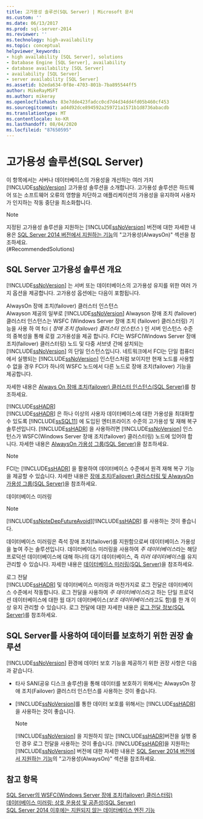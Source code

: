 ```yaml
---
title: 고가용성 솔루션(SQL Server) | Microsoft 문서
ms.custom: ''
ms.date: 06/13/2017
ms.prod: sql-server-2014
ms.reviewer: ''
ms.technology: high-availability
ms.topic: conceptual
helpviewer_keywords:
- high availability [SQL Server], solutions
- Database Engine [SQL Server], availability
- database availability [SQL Server]
- availability [SQL Server]
- server availability [SQL Server]
ms.assetid: b2eda634-0f8e-4703-801b-7ba895544ff5
author: MikeRayMSFT
ms.author: mikeray
ms.openlocfilehash: 83e7dde423fadcc0cd7d4d34dd4fd05b460cf453
ms.sourcegitcommit: ad4d92dce894592a259721a1571b1d8736abacdb
ms.translationtype: MT
ms.contentlocale: ko-KR
ms.lasthandoff: 08/04/2020
ms.locfileid: "87650595"
---
```

# <a name="high-availability-solutions-sql-server"></a>고가용성 솔루션(SQL Server)
  이 항목에서는 서버나 데이터베이스의 가용성을 개선하는 여러 가지 [!INCLUDE[ssNoVersion](../../includes/ssnoversion-md.md)] 고가용성 솔루션을 소개합니다. 고가용성 솔루션은 하드웨어 또는 소프트웨어 오류의 영향을 차단하고 애플리케이션의 가용성을 유지하여 사용자가 인지하는 작동 중단을 최소화합니다.  
  
> [!NOTE]  
>  지정된 고가용성 솔루션을 지원하는 [!INCLUDE[ssNoVersion](../../includes/ssnoversion-md.md)] 버전에 대한 자세한 내용은 [SQL Server 2014 버전에서 지원하는 기능](../../getting-started/features-supported-by-the-editions-of-sql-server-2014.md)의 "고가용성(AlwaysOn)" 섹션을 참조하세요.  
(#RecommendedSolutions)  
  
##  <a name="overview-of-sql-server-high-availability-solutions"></a><a name="TermsAndDefinitions"></a> SQL Server 고가용성 솔루션 개요  
 [!INCLUDE[ssNoVersion](../../includes/ssnoversion-md.md)] 는 서버 또는 데이터베이스의 고가용성 유지를 위한 여러 가지 옵션을 제공합니다. 고가용성 옵션에는 다음이 포함됩니다.  
  
 AlwaysOn 장애 조치(failover) 클러스터 인스턴스  
 Alwayson 제공의 일부로 [!INCLUDE[ssNoVersion](../../includes/ssnoversion-md.md)] Alwayson 장애 조치 (failover) 클러스터 인스턴스는 WSFC (Windows Server 장애 조치 (failover) 클러스터링) 기능을 사용 하 여 fci ( *장애 조치 (failover) 클러스터 인스턴스* ) 인 서버 인스턴스 수준의 중복성을 통해 로컬 고가용성을 제공 합니다. FCI는 WSFC(Windows Server 장애 조치(failover) 클러스터링) 노드 및 다중 서브넷 간에 설치되는 [!INCLUDE[ssNoVersion](../../includes/ssnoversion-md.md)] 의 단일 인스턴스입니다. 네트워크에서 FCI는 단일 컴퓨터에서 실행되는 [!INCLUDE[ssNoVersion](../../includes/ssnoversion-md.md)] 인스턴스처럼 보이지만 현재 노드를 사용할 수 없을 경우 FCI가 하나의 WSFC 노드에서 다른 노드로 장애 조치(failover) 기능을 제공합니다.  
  
 자세한 내용은 [Always On 장애 조치(failover) 클러스터 인스턴스(SQL Server)](windows/always-on-failover-cluster-instances-sql-server.md)를 참조하세요.  
  
 [!INCLUDE[ssHADR](../../includes/sshadr-md.md)]  
 [!INCLUDE[ssHADR](../../includes/sshadr-md.md)] 은 하나 이상의 사용자 데이터베이스에 대한 가용성을 최대화할 수 있도록 [!INCLUDE[ssSQL11](../../includes/sssql11-md.md)] 에 도입된 엔터프라이즈 수준의 고가용성 및 재해 복구 솔루션입니다. [!INCLUDE[ssHADR](../../includes/sshadr-md.md)] 을 사용하려면 [!INCLUDE[ssNoVersion](../../includes/ssnoversion-md.md)] 인스턴스가 WSFC(Windows Server 장애 조치(failover) 클러스터링) 노드에 있어야 합니다. 자세한 내용은 [AlwaysOn 가용성 그룹(SQL Server)](../../database-engine/availability-groups/windows/always-on-availability-groups-sql-server.md)을 참조하세요.  
  
> [!NOTE]  
>  FCI는 [!INCLUDE[ssHADR](../../includes/sshadr-md.md)] 을 활용하여 데이터베이스 수준에서 원격 재해 복구 기능을 제공할 수 있습니다. 자세한 내용은 [장애 조치(Failover) 클러스터링 및 AlwaysOn 가용성 그룹&#40;SQL Server&#41;](../../database-engine/availability-groups/windows/failover-clustering-and-always-on-availability-groups-sql-server.md)을 참조하세요.  
  
 데이터베이스 미러링  
 > [!NOTE]  
>  [!INCLUDE[ssNoteDepFutureAvoid](../../includes/ssnotedepfutureavoid-md.md)][!INCLUDE[ssHADR](../../includes/sshadr-md.md)] 를 사용하는 것이 좋습니다.  
  
 데이터베이스 미러링은 즉석 장애 조치(failover)를 지원함으로써 데이터베이스 가용성을 높여 주는 솔루션입니다. 데이터베이스 미러링을 사용하여 *주 데이터베이스*라는 해당 프로덕션 데이터베이스에 대해 하나의 대기 데이터베이스, 즉 *미러 데이터베이스*를 유지 관리할 수 있습니다. 자세한 내용은 [데이터베이스 미러링&#40;SQL Server&#41;](../../database-engine/database-mirroring/database-mirroring-sql-server.md)을 참조하세요.  
  
 로그 전달  
 [!INCLUDE[ssHADR](../../includes/sshadr-md.md)] 및 데이터베이스 미러링과 마찬가지로 로그 전달은 데이터베이스 수준에서 작동합니다. 로그 전달을 사용하여 *주 데이터베이스*라고 하는 단일 프로덕션 데이터베이스에 대한 웜 대기 데이터베이스(*보조 데이터베이스*라고도 함)를 한 개 이상 유지 관리할 수 있습니다. 로그 전달에 대한 자세한 내용은 [로그 전달 정보&#40;SQL Server&#41;](../../database-engine/log-shipping/about-log-shipping-sql-server.md)를 참조하세요.  
  
##  <a name="recommended-solutions-for-using-sql-server-to-protect-data"></a><a name="RecommendedSolutions"></a> SQL Server를 사용하여 데이터를 보호하기 위한 권장 솔루션  
 [!INCLUDE[ssNoVersion](../../includes/ssnoversion-md.md)] 환경에 데이터 보호 기능을 제공하기 위한 권장 사항은 다음과 같습니다.  
  
-   타사 SAN(공유 디스크 솔루션)을 통해 데이터를 보호하기 위해서는 AlwaysOn 장애 조치(Failover) 클러스터 인스턴스를 사용하는 것이 좋습니다.  
  
-   [!INCLUDE[ssNoVersion](../../includes/ssnoversion-md.md)]를 통한 데이터 보호를 위해서는 [!INCLUDE[ssHADR](../../includes/sshadr-md.md)]을 사용하는 것이 좋습니다.  
  
    > [!NOTE]  
    >  [!INCLUDE[ssNoVersion](../../includes/ssnoversion-md.md)] 을 지원하지 않는 [!INCLUDE[ssHADR](../../includes/sshadr-md.md)]버전을 실행 중인 경우 로그 전달을 사용하는 것이 좋습니다. [!INCLUDE[ssHADR](../../includes/sshadr-md.md)]을 지원하는 [!INCLUDE[ssNoVersion](../../includes/ssnoversion-md.md)] 버전에 대한 자세한 내용은 [SQL Server 2014 버전에서 지원하는 기능](../../getting-started/features-supported-by-the-editions-of-sql-server-2014.md)의 "고가용성(AlwaysOn)" 섹션을 참조하세요.  
  
## <a name="see-also"></a>참고 항목  
 [SQL Server의 WSFC&#40;Windows Server 장애 조치(failover) 클러스터링&#41;](windows/windows-server-failover-clustering-wsfc-with-sql-server.md)   
 [데이터베이스 미러링: 상호 운용성 및 공존성&#40;SQL Server&#41;](../../database-engine/database-mirroring/database-mirroring-interoperability-and-coexistence-sql-server.md)   
 [SQL Server 2014 이후에는 지원되지 않는 데이터베이스 엔진 기능](../../database-engine/deprecated-database-engine-features-in-sql-server-2016.md)  
  
  
